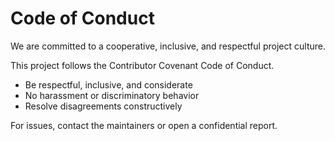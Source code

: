 # Code of Conduct

We are committed to a cooperative, inclusive, and respectful project culture.

This project follows the Contributor Covenant Code of Conduct.

- Be respectful, inclusive, and considerate
- No harassment or discriminatory behavior
- Resolve disagreements constructively

For issues, contact the maintainers or open a confidential report.


